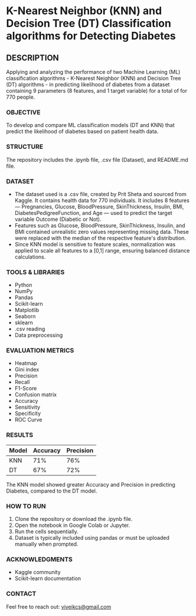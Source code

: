 # **K-Nearest Neighbor (KNN) and Decision Tree (DT) Classification algorithms for Detecting Diabetes**

## **DESCRIPTION**

Applying and analyzing the performance of two Machine Learning (ML) classification algorithms - K-Nearest Neighbor (KNN) and Decision Tree (DT) algorithms - in predicting likelihood of diabetes from a dataset containing 9 parameters (8 features, and 1 target variable) for a total of for 770 people. 

### **OBJECTIVE**

To develop and compare ML classification models (DT and KNN) that predict the likelihood of diabetes based on patient health data.

### **STRUCTURE**

The repository includes the .ipynb file, .csv file (Dataset), and README.md file.

### **DATASET**

- The dataset used is a .csv file, created by Prit Sheta and sourced from Kaggle. It contains health data for 770 individuals. It includes 8 features — Pregnancies, Glucose, BloodPressure, SkinThickness, Insulin, BMI, DiabetesPedigreeFunction, and Age — used to predict    the target variable Outcome (Diabetic or Not).
- Features such as Glucose, BloodPressure, SkinThickness, Insulin, and BMI contained unrealistic zero values representing missing data. These were replaced with the median of the respective feature's distribution.
- Since KNN model is sensitive to feature scales, normalization was applied to scale all features to a [0,1] range, ensuring balanced distance calculations.

### **TOOLS & LIBRARIES**

- Python
- NumPy
- Pandas
- Scikit-learn
- Matplotlib
- Seaborn
- sklearn
- .csv reading
- Data preprocessing

### **EVALUATION METRICS**

- Heatmap
- Gini index
- Precision
- Recall
- F1-Score
- Confusion matrix
- Accuracy
- Sensitivity
- Specificity
- ROC Curve

### **RESULTS**

| Model | Accuracy | Precision |
| ----- | -------- | --------- |  
|  KNN  |   71%    |    76%    |
|  DT   |   67%    |    72%    |

The KNN model showed greater Accuracy and Precision in predicting Diabetes, compared to the DT model.

### **HOW TO RUN**

1. Clone the repository or download the .ipynb file.
2. Open the notebook in Google Colab or Jupyter.
3. Run the cells sequentially.
4. Dataset is typically included using pandas or must be uploaded manually when prompted.

### **ACKNOWLEDGMENTS**

- Kaggle community
- Scikit-learn documentation

### **CONTACT**

Feel free to reach out: viveikcs@gmail.com
